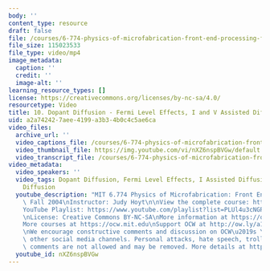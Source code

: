 ```yaml
---
body: ''
content_type: resource
draft: false
file: /courses/6-774-physics-of-microfabrication-front-end-processing-fall-2004/mit6_774f04_lec10_360p_16_9.mp4
file_size: 115023533
file_type: video/mp4
image_metadata:
  caption: ''
  credit: ''
  image-alt: ''
learning_resource_types: []
license: https://creativecommons.org/licenses/by-nc-sa/4.0/
resourcetype: Video
title: 10. Dopant Diffusion - Fermi Level Effects, I and V Assisted Diffusion
uid: a2a74242-7aee-4199-a3b3-4b0c4c5ae6ca
video_files:
  archive_url: ''
  video_captions_file: /courses/6-774-physics-of-microfabrication-front-end-processing-fall-2004/117VEtHFYn-IwaIiXwTd5zZleARTCHUiW_transcript.webvtt
  video_thumbnail_file: https://img.youtube.com/vi/nXZ6nspBVGw/default.jpg
  video_transcript_file: /courses/6-774-physics-of-microfabrication-front-end-processing-fall-2004/117VEtHFYn-IwaIiXwTd5zZleARTCHUiW_transcript.pdf
video_metadata:
  video_speakers: ''
  video_tags: Dopant Diffusion, Fermi Level Effects, I Assisted Diffusion, V Assisted
    Diffusion
  youtube_description: "MIT 6.774 Physics of Microfabrication: Front End Processing,\
    \ Fall 2004\nInstructor: Judy Hoyt\n\nView the complete course: https://ocw.mit.edu/courses/6-774-physics-of-microfabrication-front-end-processing-fall-2004/\n\
    YouTube Playlist: https://www.youtube.com/playlist?list=PLUl4u3cNGP61IMhYaHL_x-RzNUIDJD9XK\n\
    \nLicense: Creative Commons BY-NC-SA\nMore information at https://ocw.mit.edu/terms\n\
    More courses at https://ocw.mit.edu\nSupport OCW at http://ow.ly/a1If50zVRlQ\n\
    \nWe encourage constructive comments and discussion on OCW\u2019s YouTube and\
    \ other social media channels. Personal attacks, hate speech, trolling, and inappropriate\
    \ comments are not allowed and may be removed. More details at https://ocw.mit.edu/comments."
  youtube_id: nXZ6nspBVGw
---
```

